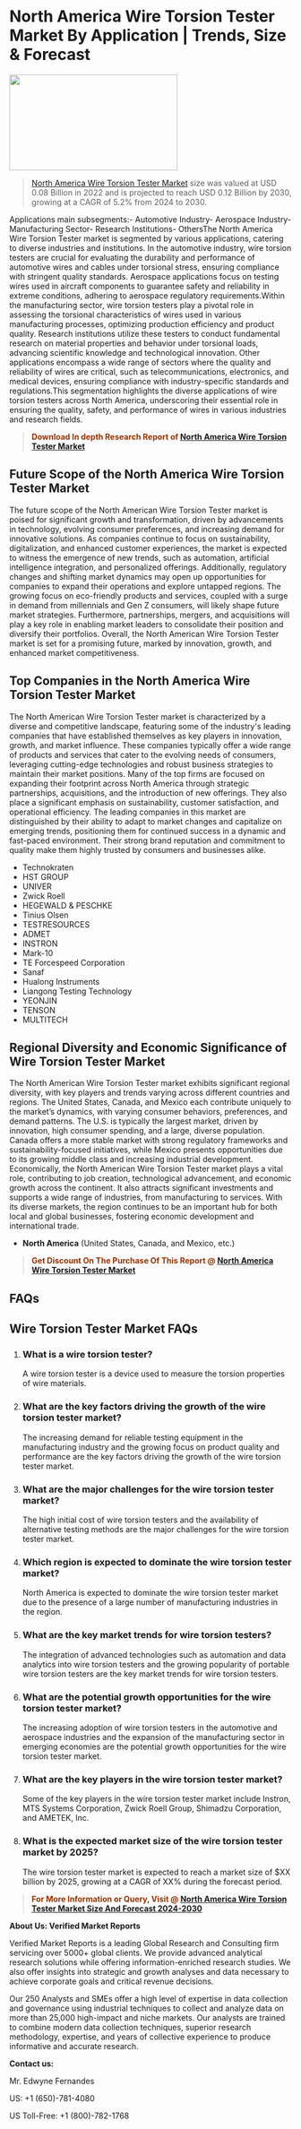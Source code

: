 <p><h1>North America Wire Torsion Tester Market By Application | Trends, Size & Forecast</h1><p><img class="aligncenter size-medium wp-image-105565" src="https://ffe5etoiles.com/wp-content/uploads/2025/01/MST7-300x171.png" alt="" width="300" height="171" /></p><blockquote><p><a href="https://www.verifiedmarketreports.com/download-sample/?rid=216340&utm_source=Github-NA&utm_medium=378" target="_blank">North America Wire Torsion Tester Market</a> size was valued at USD 0.08 Billion in 2022 and is projected to reach USD 0.12 Billion by 2030, growing at a CAGR of 5.2% from 2024 to 2030.</p></blockquote>Applications main subsegments:- Automotive Industry- Aerospace Industry- Manufacturing Sector- Research Institutions- OthersThe North America Wire Torsion Tester market is segmented by various applications, catering to diverse industries and institutions. In the automotive industry, wire torsion testers are crucial for evaluating the durability and performance of automotive wires and cables under torsional stress, ensuring compliance with stringent quality standards. Aerospace applications focus on testing wires used in aircraft components to guarantee safety and reliability in extreme conditions, adhering to aerospace regulatory requirements.Within the manufacturing sector, wire torsion testers play a pivotal role in assessing the torsional characteristics of wires used in various manufacturing processes, optimizing production efficiency and product quality. Research institutions utilize these testers to conduct fundamental research on material properties and behavior under torsional loads, advancing scientific knowledge and technological innovation. Other applications encompass a wide range of sectors where the quality and reliability of wires are critical, such as telecommunications, electronics, and medical devices, ensuring compliance with industry-specific standards and regulations.This segmentation highlights the diverse applications of wire torsion testers across North America, underscoring their essential role in ensuring the quality, safety, and performance of wires in various industries and research fields.</p><blockquote><p><span style="color: #993300;"><strong>Download In depth Research Report of <a href="https://www.verifiedmarketreports.com/download-sample/?rid=216340&utm_source=Github-NA&utm_medium=378">North America Wire Torsion Tester Market</a></strong></span></p></blockquote><h2>Future Scope of the North America Wire Torsion Tester Market</h2><p>The future scope of the North American Wire Torsion Tester market is poised for significant growth and transformation, driven by advancements in technology, evolving consumer preferences, and increasing demand for innovative solutions. As companies continue to focus on sustainability, digitalization, and enhanced customer experiences, the market is expected to witness the emergence of new trends, such as automation, artificial intelligence integration, and personalized offerings. Additionally, regulatory changes and shifting market dynamics may open up opportunities for companies to expand their operations and explore untapped regions. The growing focus on eco-friendly products and services, coupled with a surge in demand from millennials and Gen Z consumers, will likely shape future market strategies. Furthermore, partnerships, mergers, and acquisitions will play a key role in enabling market leaders to consolidate their position and diversify their portfolios. Overall, the North American Wire Torsion Tester market is set for a promising future, marked by innovation, growth, and enhanced market competitiveness.</p><h2>Top Companies in the North America Wire Torsion Tester Market</h2><p>The North American Wire Torsion Tester market is characterized by a diverse and competitive landscape, featuring some of the industry's leading companies that have established themselves as key players in innovation, growth, and market influence. These companies typically offer a wide range of products and services that cater to the evolving needs of consumers, leveraging cutting-edge technologies and robust business strategies to maintain their market positions. Many of the top firms are focused on expanding their footprint across North America through strategic partnerships, acquisitions, and the introduction of new offerings. They also place a significant emphasis on sustainability, customer satisfaction, and operational efficiency. The leading companies in this market are distinguished by their ability to adapt to market changes and capitalize on emerging trends, positioning them for continued success in a dynamic and fast-paced environment. Their strong brand reputation and commitment to quality make them highly trusted by consumers and businesses alike.</p><p><ul><li>Technokraten </li><li> HST GROUP </li><li> UNIVER </li><li> Zwick Roell </li><li> HEGEWALD & PESCHKE </li><li> Tinius Olsen </li><li> TESTRESOURCES </li><li> ADMET </li><li> INSTRON </li><li> Mark-10 </li><li> TE Forcespeed Corporation </li><li> Sanaf </li><li> Hualong Instruments </li><li> Liangong Testing Technology </li><li> YEONJIN </li><li> TENSON </li><li> MULTITECH</li></ul></p><h2>Regional Diversity and Economic Significance of Wire Torsion Tester Market</h2><p>The North American Wire Torsion Tester market exhibits significant regional diversity, with key players and trends varying across different countries and regions. The United States, Canada, and Mexico each contribute uniquely to the market’s dynamics, with varying consumer behaviors, preferences, and demand patterns. The U.S. is typically the largest market, driven by innovation, high consumer spending, and a large, diverse population. Canada offers a more stable market with strong regulatory frameworks and sustainability-focused initiatives, while Mexico presents opportunities due to its growing middle class and increasing industrial development. Economically, the North American Wire Torsion Tester market plays a vital role, contributing to job creation, technological advancement, and economic growth across the continent. It also attracts significant investments and supports a wide range of industries, from manufacturing to services. With its diverse markets, the region continues to be an important hub for both local and global businesses, fostering economic development and international trade.</p><ul> <li><strong>North America</strong> (United States, Canada, and Mexico, etc.)</li></ul><blockquote><p><span style="color: #993300;"><strong>Get Discount On The Purchase Of This Report @ <a href="https://www.verifiedmarketreports.com/ask-for-discount/?rid=216340&utm_source=Github-NA&utm_medium=378">North America Wire Torsion Tester Market</a></strong></span></p></blockquote><h2>FAQs</h2><p> <h2>Wire Torsion Tester Market FAQs</h1> <ol> <li> <h3>What is a wire torsion tester?</div><div></h3> <p>A wire torsion tester is a device used to measure the torsion properties of wire materials.</p> </li> <li> <h3>What are the key factors driving the growth of the wire torsion tester market?</div><div></h3> <p>The increasing demand for reliable testing equipment in the manufacturing industry and the growing focus on product quality and performance are the key factors driving the growth of the wire torsion tester market.</p> </li> <li> <h3>What are the major challenges for the wire torsion tester market?</div><div></h3> <p>The high initial cost of wire torsion testers and the availability of alternative testing methods are the major challenges for the wire torsion tester market.</p> </li> <li> <h3>Which region is expected to dominate the wire torsion tester market?</div><div></h3> <p>North America is expected to dominate the wire torsion tester market due to the presence of a large number of manufacturing industries in the region.</p> </li> <li> <h3>What are the key market trends for wire torsion testers?</div><div></h3> <p>The integration of advanced technologies such as automation and data analytics into wire torsion testers and the growing popularity of portable wire torsion testers are the key market trends for wire torsion testers.</p> </li> <li> <h3>What are the potential growth opportunities for the wire torsion tester market?</div><div></h3> <p>The increasing adoption of wire torsion testers in the automotive and aerospace industries and the expansion of the manufacturing sector in emerging economies are the potential growth opportunities for the wire torsion tester market.</p> </li> <li> <h3>What are the key players in the wire torsion tester market?</div><div></h3> <p>Some of the key players in the wire torsion tester market include Instron, MTS Systems Corporation, Zwick Roell Group, Shimadzu Corporation, and AMETEK, Inc.</p> </li> <li> <h3>What is the expected market size of the wire torsion tester market by 2025?</div><div></h3> <p>The wire torsion tester market is expected to reach a market size of $XX billion by 2025, growing at a CAGR of XX% during the forecast period.</p> </li> </ol></body></html></p><blockquote><p><span style="color: #993300;"><strong>For More Information or Query, Visit @ <a href="https://www.verifiedmarketreports.com/product/wire-torsion-tester-market/">North America Wire Torsion Tester Market Size And Forecast 2024-2030</a></strong></span></p></blockquote><p><strong>About Us: Verified Market Reports</strong></p><p>Verified Market Reports is a leading Global Research and Consulting firm servicing over 5000+ global clients. We provide advanced analytical research solutions while offering information-enriched research studies. We also offer insights into strategic and growth analyses and data necessary to achieve corporate goals and critical revenue decisions.</p><p>Our 250 Analysts and SMEs offer a high level of expertise in data collection and governance using industrial techniques to collect and analyze data on more than 25,000 high-impact and niche markets. Our analysts are trained to combine modern data collection techniques, superior research methodology, expertise, and years of collective experience to produce informative and accurate research.</p><p><strong>Contact us:</strong></p><p>Mr. Edwyne Fernandes</p><p>US: +1 (650)-781-4080</p><p>US Toll-Free: +1 (800)-782-1768</p>
